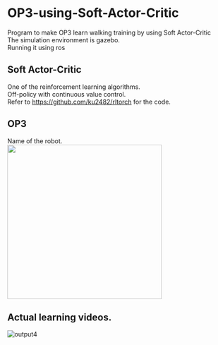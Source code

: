 # OP3-using-Soft-Actor-Critic
Program to make OP3 learn walking training by using Soft Actor-Critic  
The simulation environment is gazebo.  
Running it using ros  

## Soft Actor-Critic
One of the reinforcement learning algorithms.  
Off-policy with continuous value control.  
Refer to https://github.com/ku2482/rltorch for the code.  

## OP3
Name of the robot.  
<img src="https://user-images.githubusercontent.com/59335458/138269207-a2fbec91-5f7e-43b7-b381-06837a8e6acf.jpg" width="350">


## Actual learning videos.
![output4](https://user-images.githubusercontent.com/59335458/138269118-4ef403a3-fe0c-4c42-8a8b-72417af3000a.gif)
